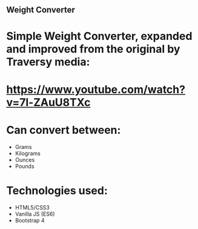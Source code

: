 ## Weight Converter

# Simple Weight Converter, expanded and improved from the original by Traversy media:
# https://www.youtube.com/watch?v=7l-ZAuU8TXc

# Can convert between:
* Grams
* Kilograms
* Ounces
* Pounds

# Technologies used:
* HTML5/CSS3
* Vanilla JS (ES6)
* Bootstrap 4
